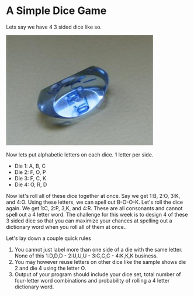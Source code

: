 # A Simple Dice Game
Lets say we have 4 3 sided dice like so.

![Image of illusive 3-sided die](/11-TheDiceGame/d3.JPG)

Now lets put alphabetic letters on each dice. 1 letter per side.

 - Die 1: A, B, C
 - Die 2: F, O, P
 - Die 3: F, C, K
 - Die 4: O, R, D

Now let's roll all of these dice together at once. Say we get 1:B, 2:O, 3:K, and 4:O. Using these letters, we can spell out B-O-O-K. Let's roll the dice again. We get 1:C, 2:P, 3,K, and 4:R. These are all consonants and cannot spell out a 4 letter word. The challenge for this week is to design 4 of these 3 sided dice so that you can maximize your chances at spelling out a dictionary word when you roll all of them at once..

Let's lay down a couple quick rules

1. You cannot just label more than one side of a die with the same letter. None of this 1:D,D,D - 2:U,U,U - 3:C,C,C - 4:K,K,K business.
2. You may however reuse letters on other dice like the sample shows die 2 and die 4 using the letter O.
3. Output of your program should include your dice set, total number of four-letter word combinations and probability of rolling a 4 letter dictionary word.
